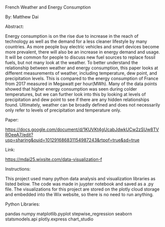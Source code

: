 French Weather and Energy Consumption

By: Matthew Dai

Abstract:

Energy consumption is on the rise due to increase in the reach of technology as well as the demand for a less cleaner lifestyle by many countries. As more people buy electric vehicles and smart devices become more prevalent, there will also be  an increase in energy demand and usage. It will be common for people to discuss new fuel sources to replace fossil fuels, but not many look at the weather. To better understand the relationship between weather and energy consumption, this paper looks at different measurements of weather, including temperature, dew point, and precipitation levels. This is compared to the energy consumption of France from 2017 measured in Megawatt per hour(MWh). Many of the data points showed that higher energy consumption was seen during colder temperatures, but we can further look into this by looking at levels of precipitation and dew point to see if there are any hidden relationships found. Ultimately, weather can be broadly defined and does not necessarily only refer to levels of precipitation and temperature only.

Paper: 

https://docs.google.com/document/d/1KUVKt4gUcabJdwkUCw2zSUw8TVROeeA7/edit?usp=sharing&ouid=101291686831154987243&rtpof=true&sd=true

Link: 

https://mdai25.wixsite.com/data-visualization-f

Instructions:

This project used many python data analysis and visualization libraries as listed below. The code was made in juypter notebook and saved as a .py file. The visualizations for this project are stored on the plotly cloud storage and embedded into the Wix website, so there is no need to run anything.

Python Libraries:

pandas
numpy
matplotlib.pyplot
stepwise_regression
seaborn
statsmodels.api
plotly.express
chart_studio

